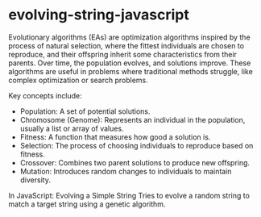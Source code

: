 # evolving-string-javascript

Evolutionary algorithms (EAs) are optimization algorithms inspired by the process of natural selection, where the fittest individuals are chosen to reproduce, and their offspring inherit some characteristics from their parents. Over time, the population evolves, and solutions improve. These algorithms are useful in problems where traditional methods struggle, like complex optimization or search problems.

Key concepts include:
- Population: A set of potential solutions.
- Chromosome (Genome): Represents an individual in the population, usually a list or array of values.
- Fitness: A function that measures how good a solution is.
- Selection: The process of choosing individuals to reproduce based on fitness.
- Crossover: Combines two parent solutions to produce new offspring.
- Mutation: Introduces random changes to individuals to maintain diversity.

In JavaScript: Evolving a Simple String
Tries to evolve a random string to match a target string using a genetic algorithm.
